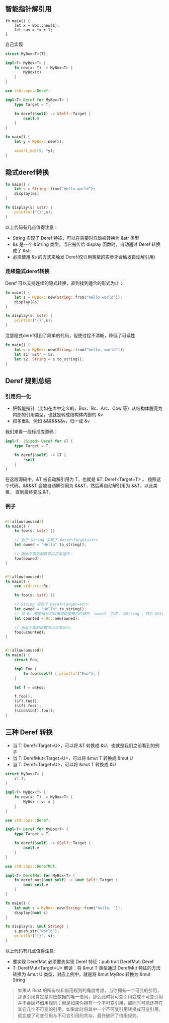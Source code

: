 ## 智能指针解引用

```RS
fn main() {
    let x = Box::new(1);
    let sum = *x + 1;
}
```

自己实现

```rs
struct MyBox<T>(T);

impl<T> MyBox<T> {
    fn new(x: T) -> MyBox<T> {
        MyBox(x)
    }
}

use std::ops::Deref;

impl<T> Deref for MyBox<T> {
    type Target = T;

    fn deref(&self) -> &Self::Target {
        &self.0
    }
}

fn main() {
    let y = MyBox::new(5);

    assert_eq!(5, *y);
}
```

## 隐式deref转换

```rs
fn main() {
    let s = String::from("hello world");
    display(&s)
}

fn display(s: &str) {
    println!("{}",s);
}
```

以上代码有几点值得注意：

- String 实现了 Deref 特征，可以在需要时自动被转换为 &str 类型
- &s 是一个 &String 类型，当它被传给 display 函数时，自动通过 Deref 转换成了 &str
- 必须使用 &s 的方式来触发 Deref(仅引用类型的实参才会触发自动解引用)

### 连续隐式deref转换
Deref 可以支持连续的隐式转换，直到找到适合的形式为止：
```rs
fn main() {
    let s = MyBox::new(String::from("hello world"));
    display(&s)
}

fn display(s: &str) {
    println!("{}",s);
}
```

注意隐式deref得到了简单的代码，但使过程不清晰，降低了可读性

```rs
fn main() {
    let s = MyBox::new(String::from("hello, world"));
    let s1: &str = &s;
    let s2: String = s.to_string();
}
```

## Deref 规则总结

### 引用归一化

- 把智能指针（比如在库中定义的，Box、Rc、Arc、Cow 等）从结构体脱壳为内部的引用类型，也就是转成结构体内部的 &v
- 把多重&，例如 &&&&&&&v，归一成 &v

我们来看一段标准库源码：


```rs
impl<T: ?Sized> Deref for &T {
    type Target = T;

    fn deref(&self) -> &T {
        *self
    }
}
```

在这段源码中，&T 被自动解引用为 T，也就是 &T: Deref<Target=T> 。 按照这个代码，&&&&T 会被自动解引用为 &&&T，然后再自动解引用为 &&T，以此类推， 直到最终变成 &T。

### 例子

```rs

#![allow(unused)]
fn main() {
    fn foo(s: &str) {}

    // 由于 String 实现了 Deref<Target=str>
    let owned = "Hello".to_string();

    // 因此下面的函数可以正常运行：
    foo(&owned);
}

```

```rs

#![allow(unused)]
fn main() {
    use std::rc::Rc;

    fn foo(s: &str) {}

    // String 实现了 Deref<Target=str>
    let owned = "Hello".to_string();
    // 且 Rc 智能指针可以被自动脱壳为内部的 `owned` 引用： &String ，然后 &String 再自动解引用为 &str
    let counted = Rc::new(owned);

    // 因此下面的函数可以正常运行:
    foo(&counted);
}

```

```rs

#![allow(unused)]
fn main() {
    struct Foo;

    impl Foo {
        fn foo(&self) { println!("Foo"); }
    }

    let f = &&Foo;

    f.foo();
    (&f).foo();
    (&&f).foo();
    (&&&&&&&&f).foo();
}

```

## 三种 Deref 转换

- 当 T: Deref<Target=U>，可以将 &T 转换成 &U，也就是我们之前看到的例子
- 当 T: DerefMut<Target=U>，可以将 &mut T 转换成 &mut U
- 当 T: Deref<Target=U>，可以将 &mut T 转换成 &U

```rs
struct MyBox<T> {
    v: T,
}

impl<T> MyBox<T> {
    fn new(x: T) -> MyBox<T> {
        MyBox { v: x }
    }
}

use std::ops::Deref;

impl<T> Deref for MyBox<T> {
    type Target = T;

    fn deref(&self) -> &Self::Target {
        &self.v
    }
}

use std::ops::DerefMut;

impl<T> DerefMut for MyBox<T> {
    fn deref_mut(&mut self) -> &mut Self::Target {
        &mut self.v
    }
}

fn main() {
    let mut s = MyBox::new(String::from("hello, "));
    display(&mut s)
}

fn display(s: &mut String) {
    s.push_str("world");
    println!("{}", s);
}
```

以上代码有几点值得注意:

- 要实现 DerefMut 必须要先实现 Deref 特征：pub trait DerefMut: Deref
- T: DerefMut<Target=U> 解读：将 &mut T 类型通过 DerefMut 特征的方法转换为 &mut U 类型，对应上例中，就是将 &mut MyBox<String> 转换为 &mut String

> 如果从 Rust 的所有权和借用规则的角度考虑，当你拥有一个可变的引用，那该引用肯定是对应数据的唯一借用，那么此时将可变引用变成不可变引用并不会破坏借用规则；但是如果你拥有一个不可变引用，那同时可能还存在其它几个不可变的引用，如果此时将其中一个不可变引用转换成可变引用，就变成了可变引用与不可变引用的共存，最终破坏了借用规则。
